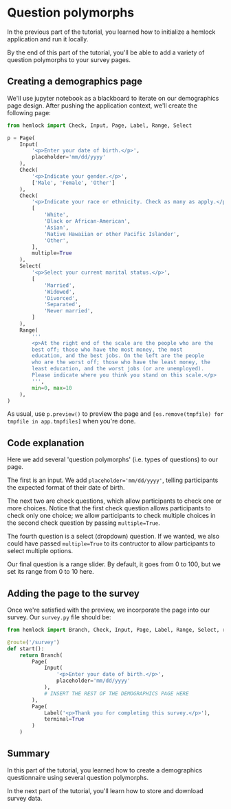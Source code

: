 # Question polymorphs

In the previous part of the tutorial, you learned how to initialize a hemlock application and run it locally.

By the end of this part of the tutorial, you'll be able to add a variety of question polymorphs to your survey pages.

## Creating a demographics page

We'll use jupyter notebook as a blackboard to iterate on our demographics page design. After pushing the application context, we'll create the following page:

```python
from hemlock import Check, Input, Page, Label, Range, Select

p = Page(
    Input(
        '<p>Enter your date of birth.</p>',
        placeholder='mm/dd/yyyy'
    ),
    Check(
        '<p>Indicate your gender.</p>',
        ['Male', 'Female', 'Other']
    ),
    Check(
        '<p>Indicate your race or ethnicity. Check as many as apply.</p>',
        [
            'White',
            'Black or African-American',
            'Asian',
            'Native Hawaiian or other Pacific Islander',
            'Other',
        ],
        multiple=True
    ),
    Select(
        '<p>Select your current marital status.</p>',
        [
            'Married',
            'Widowed',
            'Divorced',
            'Separated',
            'Never married',
        ]
    ),
    Range(
        '''
        <p>At the right end of the scale are the people who are the 
        best off; those who have the most money, the most 
        education, and the best jobs. On the left are the people 
        who are the worst off; those who have the least money, the 
        least education, and the worst jobs (or are unemployed). 
        Please indicate where you think you stand on this scale.</p>
        ''',
        min=0, max=10
    ),
)
```

As usual, use `p.preview()` to preview the page and `[os.remove(tmpfile) for tmpfile in app.tmpfiles]` when you're done.

## Code explanation

Here we add several 'question polymorphs' (i.e. types of questions) to our page. 

The first is an input. We add `placeholder='mm/dd/yyyy'`, telling participants the expected format of their date of birth.

The next two are check questions, which allow participants to check one or more choices. Notice that the first check question allows participants to check only one choice; we allow participants to check multiple choices in the second check question by passing `multiple=True`.

The fourth question is a select (dropdown) question. If we wanted, we also could have passed `multiple=True` to its contructor to allow participants to select multiple options.

Our final question is a range slider. By default, it goes from 0 to 100, but we set its range from 0 to 10 here.

## Adding the page to the survey

Once we're satisfied with the preview, we incorporate the page into our survey. Our `survey.py` file should be:

```python
from hemlock import Branch, Check, Input, Page, Label, Range, Select, route

@route('/survey')
def start():
    return Branch(
        Page(
            Input(
                '<p>Enter your date of birth.</p>',
                placeholder='mm/dd/yyyy'
            ),
            # INSERT THE REST OF THE DEMOGRAPHICS PAGE HERE
        ),
        Page(
            Label('<p>Thank you for completing this survey.</p>'), 
            terminal=True
        )
    )
```

## Summary

In this part of the tutorial, you learned how to create a demographics questionnaire using several question polymorphs.

In the next part of the tutorial, you'll learn how to store and download survey data.